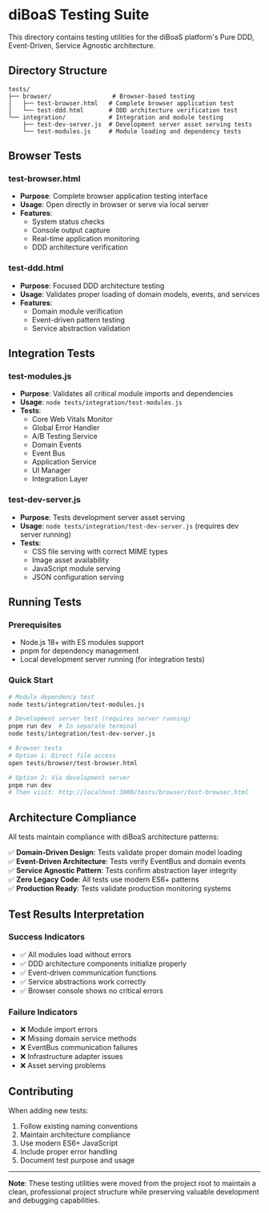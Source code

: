 # diBoaS Testing Suite

This directory contains testing utilities for the diBoaS platform's Pure DDD, Event-Driven, Service Agnostic architecture.

## Directory Structure

```
tests/
├── browser/                 # Browser-based testing
│   ├── test-browser.html   # Complete browser application test
│   └── test-ddd.html       # DDD architecture verification test
└── integration/            # Integration and module testing
    ├── test-dev-server.js  # Development server asset serving tests
    └── test-modules.js     # Module loading and dependency tests
```

## Browser Tests

### test-browser.html
- **Purpose**: Complete browser application testing interface
- **Usage**: Open directly in browser or serve via local server
- **Features**: 
  - System status checks
  - Console output capture
  - Real-time application monitoring
  - DDD architecture verification

### test-ddd.html  
- **Purpose**: Focused DDD architecture testing
- **Usage**: Validates proper loading of domain models, events, and services
- **Features**:
  - Domain module verification
  - Event-driven pattern testing
  - Service abstraction validation

## Integration Tests

### test-modules.js
- **Purpose**: Validates all critical module imports and dependencies
- **Usage**: `node tests/integration/test-modules.js`
- **Tests**:
  - Core Web Vitals Monitor
  - Global Error Handler
  - A/B Testing Service
  - Domain Events
  - Event Bus
  - Application Service
  - UI Manager
  - Integration Layer

### test-dev-server.js
- **Purpose**: Tests development server asset serving
- **Usage**: `node tests/integration/test-dev-server.js` (requires dev server running)
- **Tests**:
  - CSS file serving with correct MIME types
  - Image asset availability
  - JavaScript module serving
  - JSON configuration serving

## Running Tests

### Prerequisites
- Node.js 18+ with ES modules support
- pnpm for dependency management
- Local development server running (for integration tests)

### Quick Start
```bash
# Module dependency test
node tests/integration/test-modules.js

# Development server test (requires server running)
pnpm run dev  # In separate terminal
node tests/integration/test-dev-server.js

# Browser tests
# Option 1: Direct file access
open tests/browser/test-browser.html

# Option 2: Via development server
pnpm run dev
# Then visit: http://localhost:3000/tests/browser/test-browser.html
```

## Architecture Compliance

All tests maintain compliance with diBoaS architecture patterns:

✅ **Domain-Driven Design**: Tests validate proper domain model loading  
✅ **Event-Driven Architecture**: Tests verify EventBus and domain events  
✅ **Service Agnostic Pattern**: Tests confirm abstraction layer integrity  
✅ **Zero Legacy Code**: All tests use modern ES6+ patterns  
✅ **Production Ready**: Tests validate production monitoring systems

## Test Results Interpretation

### Success Indicators
- ✅ All modules load without errors
- ✅ DDD architecture components initialize properly
- ✅ Event-driven communication functions
- ✅ Service abstractions work correctly
- ✅ Browser console shows no critical errors

### Failure Indicators
- ❌ Module import errors
- ❌ Missing domain service methods
- ❌ EventBus communication failures
- ❌ Infrastructure adapter issues
- ❌ Asset serving problems

## Contributing

When adding new tests:
1. Follow existing naming conventions
2. Maintain architecture compliance
3. Use modern ES6+ JavaScript
4. Include proper error handling
5. Document test purpose and usage

---

**Note**: These testing utilities were moved from the project root to maintain a clean, professional project structure while preserving valuable development and debugging capabilities.